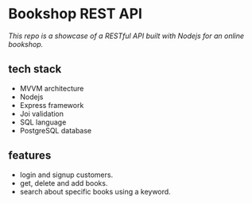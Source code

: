# Bookshop REST API

_This repo is a showcase of a RESTful API built with Nodejs for an online bookshop._

## tech stack

* MVVM architecture
* Nodejs
* Express framework
* Joi validation
* SQL language
* PostgreSQL database

## features

* login and signup customers.
* get, delete and add books.
* search about specific books using a keyword.
